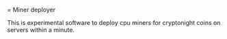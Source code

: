 = Miner deployer

This is experimental software to deploy cpu miners for cryptonight coins on servers within a minute.


